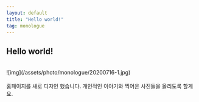 ```yaml
---
layout: default
title: "Hello world!"
tag: monologue
---
```


## Hello world!
<br>
![img](/assets/photo/monologue/20200716-1.jpg)
<br><br>
홈페이지를 새로 디자인 했습니다.  
개인적인 이야기와 찍어온 사진들을 올리도록 할게요.

